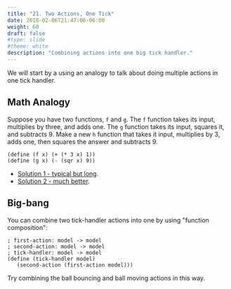 ```yaml
---
title: "21. Two Actions, One Tick"
date: 2018-02-06T21:47:06-06:00
weight: 60
draft: false
#type: slide
#theme: white
description: "Combining actions into one big tick handler."
---
```


We will start by a using an analogy to talk about doing multiple actions in one tick handler.

## Math Analogy

Suppose you have two functions, `f` and `g`. The `f` function takes
its input, multiplies by three, and adds one. The `g` function takes
its input, squares it, and subtracts 9. Make a new `h` function that
takes it input, multiplies by 3, adds one, then squares the answer and
subtracts 9.

```racket
(define (f x) (+ (* 3 x) 1))
(define (g x) (- (sqr x) 9))
```

* [Solution 1 - typical but long](math-soln-1). 
* [Solution 2 - much better](math-soln-2). 

## Big-bang

You can combine two tick-handler actions into one by using "function composition":

```racket
; first-action: model -> model
; second-action: model -> model
; tick-handler: model -> model
(define (tick-handler model)
   (second-action (first-action model)))
```

Try combining the ball bouncing and ball moving actions in this way.

